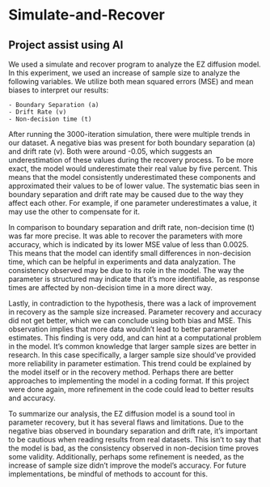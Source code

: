 # Simulate-and-Recover
## Project assist using AI

We used a simulate and recover program to analyze the EZ diffusion model. In this experiment, we used an increase of sample size to analyze the following variables. We utilize both mean squared errors (MSE) and mean biases to interpret our results:

    - Boundary Separation (a)
    - Drift Rate (v)
    - Non-decision time (t)

After running the 3000-iteration simulation, there were multiple trends in our dataset. A negative bias was present for both boundary separation (a) and drift rate (v). Both were around -0.05, which suggests an underestimation of these values during the recovery process. To be more exact, the model would underestimate their real value by five percent. This means that the model consistently underestimated these components and approximated their values to be of lower value. The systematic bias seen in boundary separation and drift rate may be caused due to the way they affect each other. For example, if one parameter underestimates a value, it may use the other to compensate for it. 

In comparison to boundary separation and drift rate, non-decision time (t) was far more precise. It was able to recover the parameters with more accuracy, which is indicated by its lower MSE value of less than 0.0025. This means that the model can identify small differences in non-decision time, which can be helpful in experiments and data analyzation. The consistency observed may be due to its role in the model. The way the parameter is structured may indicate that it’s more identifiable, as response times are affected by non-decision time in a more direct way.

Lastly, in contradiction to the hypothesis, there was a lack of improvement in recovery as the sample size increased. Parameter recovery and accuracy did not get better, which we can conclude using both bias and MSE. This observation implies that more data wouldn’t lead to better parameter estimates. This finding is very odd, and can hint at a computational problem in the model. It’s common knowledge that larger sample sizes are better in research. In this case specifically, a larger sample size should’ve provided more reliability in parameter estimation. This trend could be explained by the model itself or in the recovery method. Perhaps there are better approaches to implementing the model in a coding format. If this project were done again, more refinement in the code could lead to better results and accuracy.

To summarize our analysis, the EZ diffusion model is a sound tool in parameter recovery, but it has several flaws and limitations. Due to the negative bias observed in boundary separation and drift rate, it’s important to be cautious when reading results from real datasets. This isn’t to say that the model is bad, as the consistency observed in non-decision time proves some validity. Additionally, perhaps some refinement is needed, as the increase of sample size didn’t improve the model’s accuracy. For future implementations, be mindful of methods to account for this.
